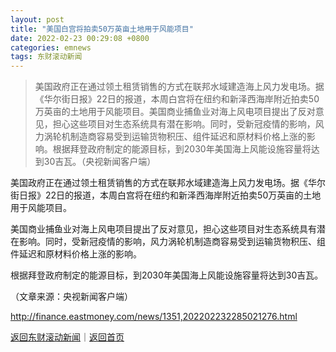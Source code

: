 ```yaml
---
layout: post
title: "美国白宫将拍卖50万英亩土地用于风能项目"
date: 2022-02-23 00:29:08 +0800
categories: emnews
tags: 东财滚动新闻
---
```

> 美国政府正在通过领土租赁销售的方式在联邦水域建造海上风力发电场。据《华尔街日报》22日的报道，本周白宫将在纽约和新泽西海岸附近拍卖50万英亩的土地用于风能项目。美国商业捕鱼业对海上风电项目提出了反对意见，担心这些项目对生态系统具有潜在影响。同时，受新冠疫情的影响，风力涡轮机制造商容易受到运输货物积压、组件延迟和原材料价格上涨的影响。根据拜登政府制定的能源目标，到2030年美国海上风能设施容量将达到30吉瓦。（央视新闻客户端）

<p>美国政府正在通过领土租赁销售的方式在联邦水域建造海上风力发电场。据《华尔街日报》22日的报道，本周白宫将在纽约和新泽西海岸附近拍卖50万英亩的土地用于风能项目。</p>
 <p>美国商业捕鱼业对海上风电项目提出了反对意见，担心这些项目对生态系统具有潜在影响。同时，受新冠疫情的影响，风力涡轮机制造商容易受到运输货物积压、组件延迟和原材料价格上涨的影响。</p>
 <p>根据拜登政府制定的能源目标，到2030年美国海上风能设施容量将达到30吉瓦。</p><p class="em_media">（文章来源：央视新闻客户端）</p>

<http://finance.eastmoney.com/news/1351,202202232285021276.html>

[返回东财滚动新闻](//finews.withounder.com/emnews/)｜[返回首页](//finews.withounder.com/)